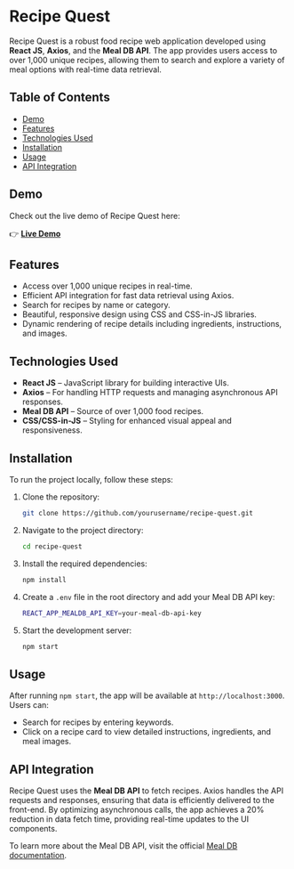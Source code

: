 # Recipe Quest

Recipe Quest is a robust food recipe web application developed using **React JS**, **Axios**, and the **Meal DB API**. The app provides users access to over 1,000 unique recipes, allowing them to search and explore a variety of meal options with real-time data retrieval.

## Table of Contents

- [Demo](#demo)
- [Features](#features)
- [Technologies Used](#technologies-used)
- [Installation](#installation)
- [Usage](#usage)
- [API Integration](#api-integration)

## Demo

Check out the live demo of Recipe Quest here:

👉 [**Live Demo**]([https://your-project-link.com](https://recipe-quest-five.vercel.app/))

## Features

- Access over 1,000 unique recipes in real-time.
- Efficient API integration for fast data retrieval using Axios.
- Search for recipes by name or category.
- Beautiful, responsive design using CSS and CSS-in-JS libraries.
- Dynamic rendering of recipe details including ingredients, instructions, and images.

## Technologies Used

- **React JS** – JavaScript library for building interactive UIs.
- **Axios** – For handling HTTP requests and managing asynchronous API responses.
- **Meal DB API** – Source of over 1,000 food recipes.
- **CSS/CSS-in-JS** – Styling for enhanced visual appeal and responsiveness.

## Installation

To run the project locally, follow these steps:

1. Clone the repository:
    ```bash
    git clone https://github.com/yourusername/recipe-quest.git
    ```

2. Navigate to the project directory:
    ```bash
    cd recipe-quest
    ```

3. Install the required dependencies:
    ```bash
    npm install
    ```

4. Create a `.env` file in the root directory and add your Meal DB API key:
    ```bash
    REACT_APP_MEALDB_API_KEY=your-meal-db-api-key
    ```

5. Start the development server:
    ```bash
    npm start
    ```

## Usage

After running `npm start`, the app will be available at `http://localhost:3000`. Users can:
- Search for recipes by entering keywords.
- Click on a recipe card to view detailed instructions, ingredients, and meal images.

## API Integration

Recipe Quest uses the **Meal DB API** to fetch recipes. Axios handles the API requests and responses, ensuring that data is efficiently delivered to the front-end. By optimizing asynchronous calls, the app achieves a 20% reduction in data fetch time, providing real-time updates to the UI components.

To learn more about the Meal DB API, visit the official [Meal DB documentation](https://www.themealdb.com/).

